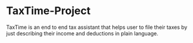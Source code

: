 # TaxTime-Project
TaxTime is an end to end tax assistant that helps user to file their taxes by just describing their income and deductions in plain language.   

